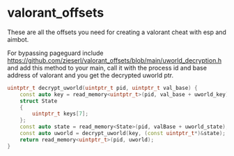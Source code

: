 # valorant_offsets

These are all the offsets you need for creating a valorant cheat with esp and aimbot.

For bypassing pageguard include https://github.com/zieserl/valorant_offsets/blob/main/uworld_decryption.h and add this method to your main, call it with the process id and base address of valorant and you get the decrypted uworld ptr.
```cpp
uintptr_t decrypt_uworld(uintptr_t pid, uintptr_t val_base) {
	const auto key = read_memory<uintptr_t>(pid, val_base + uworld_key);
	struct State
	{
		uintptr_t keys[7];
	};
	const auto state = read_memory<State>(pid, valBase + uworld_state);
	const auto uworld = decrypt_uworld(key, (const uintptr_t*)&state);
	return read_memory<uintptr_t>(pid, uworld);
}
```
